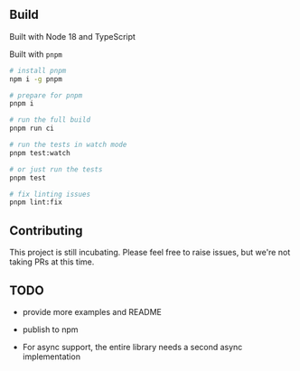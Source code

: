 ## Build

Built with Node 18 and TypeScript

Built with `pnpm`

```bash
# install pnpm
npm i -g pnpm

# prepare for pnpm
pnpm i

# run the full build
pnpm run ci

# run the tests in watch mode
pnpm test:watch

# or just run the tests
pnpm test

# fix linting issues
pnpm lint:fix
```

## Contributing

This project is still incubating. Please feel free to raise issues, but we're not taking PRs at this time.

## TODO

- provide more examples and README
- publish to npm

- For async support, the entire library needs a second async implementation
